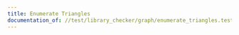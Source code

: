 ```yaml
---
title: Enumerate Triangles
documentation_of: //test/library_checker/graph/enumerate_triangles.test.py
---
```


